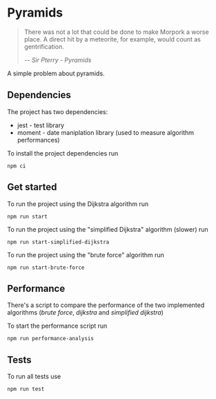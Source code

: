 # Pyramids

> There was not a lot that could be done to make Morpork a worse place. A direct hit by a meteorite, for example, would count as gentrification.
> 
> -- <cite>Sir Pterry - Pyramids</cite>

A simple problem about pyramids.

## Dependencies
The project has two dependencies:
- jest - test library
- moment - date maniplation library (used to measure algorithm performances)

To install the project dependencies run
```shell
npm ci
```

## Get started
To run the project using the Dijkstra algorithm run
```shell
npm run start
```

To run the project using the "simplified Dijkstra" algorithm (slower) run
```shell
npm run start-simplified-dijkstra
```

To run the project using the "brute force" algorithm run
```shell
npm run start-brute-force
```

## Performance
There's a script to compare the performance of the two implemented
algorithms (_brute force_, _dijkstra_ and _simplified dijkstra_)

To start the performance script run
```shell
npm run performance-analysis
```

## Tests
To run all tests use
```shell
npm run test
```
